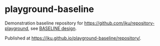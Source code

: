 # playground-baseline

Demonstration baseline repository for https://github.com/jku/repository-playground, see [BASELINE design](https://github.com/jku/repository-playground/blob/main/docs/BASELINE.md).

Published at https://jku.github.io/playground-baseline/repository/.
